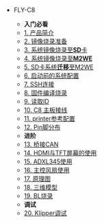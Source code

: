 * FLY-C8

    * **入门必看**
    * [1. 产品简介](/board/fly_C8/README.md)
    * [2. 镜像烧录准备](/board/fly_C8/FLY_π_mirror.md)
    * [3. 系统镜像烧录至**SD**卡](/board/fly_C8/sd_mirror.md)
    * [4. 系统镜像烧录至**M2WE**](/board/fly_C8/FLY_π_M2WE.md)
    * [5.  SD卡系统**迁移**至M2WE](/board/fly_C8/sd_to_emmc.md)
    * [6. 启动前的系统配置](/board/fly_C8/config.md)
    * [7. SSH连接](/board/fly_C8/ssh.md)
    * [8. 固件编译烧录](/board/fly_C8/flash.md)
    * [9. 读取ID](/board/fly_C8/c8id.md)
    * [10. C8 主板接线](/board/fly_C8/wiring.md)
    * [11. printer参考配置](/board/fly_C8/cfg.md)
    * [12. Pin脚分布](/board/fly_c8/pins.md)
    * **进阶**
    * [13. 桥接CAN](/board/fly_C8/canbridge.md)
    * [14. HDMI与TFT屏幕的使用](/board/fly_C8/screen.md)
    * [15. ADXL345使用](/board/fly_C8/adxl345.md)
    * [16. 主控风扇使用](/board/fly_C8/corefan.md)
    * [17. 原理图](/board/fly_C8/schematic.md)
    * [18. 三维模型](/board/fly_C8/3dmodel.md)
    * [19. BL烧录](/board/fly_C8/bootloader.md)
    * **调试**
    * [20. Klipper调试](/board/fly_c8/boardtest.md)
